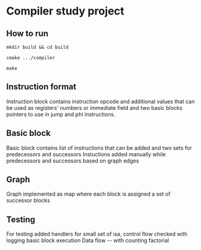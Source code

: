 # Compiler study project

## How to run

`mkdir build && cd build`

`cmake .../compiler`

`make`

## Instruction format

Instruction block contains instruction opcode and additional values that can be used as registers' numbers or immediate field
and two basic blocks pointers to use in jump and phi instructions.

## Basic block

Basic block contains list of instructions that can be added and two sets for predecessors and successors
Instuctions added manually while predecessors and successors based on graph edges

## Graph

Graph implemented as map where each block is assigned a set of successor blocks

## Testing

For testing added handlers for small set of isa, control flow checked with logging basic block execution
Data flow -- with counting factorial
